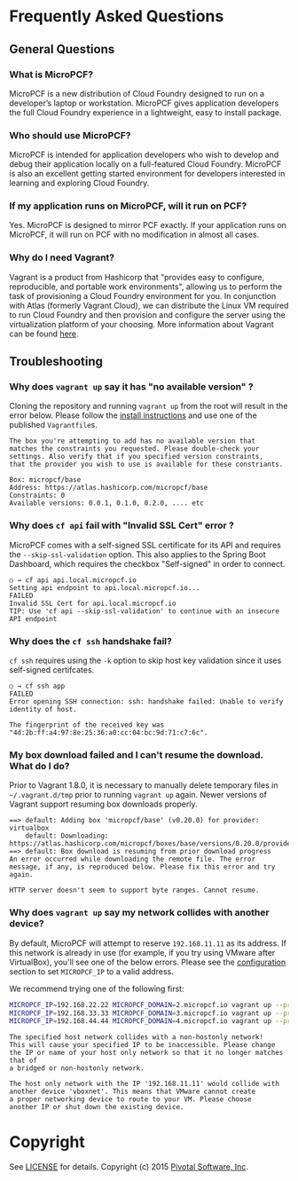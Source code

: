 # Frequently Asked Questions

## General Questions

### What is MicroPCF?

MicroPCF is a new distribution of Cloud Foundry designed to run on a developer’s laptop or workstation.  MicroPCF gives application developers the full Cloud Foundry experience in a lightweight, easy to install package.

### Who should use MicroPCF?

MicroPCF is intended for application developers who wish to develop and debug their application locally on a full-featured Cloud Foundry.  MicroPCF is also an excellent getting started environment for developers interested in learning and exploring Cloud Foundry.

### If my application runs on MicroPCF, will it run on PCF?

Yes.  MicroPCF is designed to mirror PCF exactly.  If your application runs on MicroPCF, it will run on PCF with no modification in almost all cases.

### Why do I need Vagrant?

Vagrant is a product from Hashicorp that "provides easy to configure, reproducible, and portable work environments", allowing us to perform the task of provisioning a Cloud Foundry environment for you.  In conjunction with Atlas (formerly Vagrant Cloud), we can distribute the Linux VM required to run Cloud Foundry and then provision and configure the server using the virtualization platform of your choosing.  More information about Vagrant can be found [here](https://docs.vagrantup.com/v2/why-vagrant/index.html).

## Troubleshooting

### Why does `vagrant up` say it has "no available version" ?

Cloning the repository and running `vagrant up` from the root will result in the error below.  Please follow the [install instructions](README.md#install) and use one of the published `Vagrantfile`s.

```
The box you're attempting to add has no available version that
matches the constraints you requested. Please double-check your
settings. Also verify that if you specified version constraints,
that the provider you wish to use is available for these constriants.

Box: micropcf/base
Address: https://atlas.hashicorp.com/micropcf/base
Constraints: 0
Available versions: 0.0.1, 0.1.0, 0.2.0, .... etc
```

### Why does `cf api` fail with "Invalid SSL Cert" error ?

MicroPCF comes with a self-signed SSL certificate for its API and requires the `--skip-ssl-validation` option.  This also applies to the Spring Boot Dashboard, which requires the checkbox "Self-signed" in order to connect.

```
○ → cf api api.local.micropcf.io
Setting api endpoint to api.local.micropcf.io...
FAILED
Invalid SSL Cert for api.local.micropcf.io
TIP: Use 'cf api --skip-ssl-validation' to continue with an insecure API endpoint
```

### Why does the `cf ssh` handshake fail?

`cf ssh` requires using the `-k` option to skip host key validation since it uses self-signed certifcates.

```
○ → cf ssh app
FAILED
Error opening SSH connection: ssh: handshake failed: Unable to verify identity of host.

The fingerprint of the received key was "4d:2b:ff:a4:97:8e:25:36:a0:cc:04:bc:9d:71:c7:6c".
```

### My box download failed and I can't resume the download.  What do I do?

Prior to Vagrant 1.8.0, it is necessary to manually delete temporary files in `~/.vagrant.d/tmp` prior to running `vagrant up` again.  Newer versions of Vagrant support resuming box downloads properly.

```
==> default: Adding box 'micropcf/base' (v0.20.0) for provider: virtualbox
    default: Downloading: https://atlas.hashicorp.com/micropcf/boxes/base/versions/0.20.0/providers/virtualbox.box
==> default: Box download is resuming from prior download progress
An error occurred while downloading the remote file. The error
message, if any, is reproduced below. Please fix this error and try
again.

HTTP server doesn't seem to support byte ranges. Cannot resume.
```

### Why does `vagrant up` say my network collides with another device?

By default, MicroPCF will attempt to reserve `192.168.11.11` as its address.  If this network is already in use (for example, if you try using VMware after VirtualBox), you'll see one of the below errors.  Please see the [configuration](README.md#configuration) section to set `MICROPCF_IP` to a valid address.

We recommend trying one of the following first:

```bash
MICROPCF_IP=192.168.22.22 MICROPCF_DOMAIN=2.micropcf.io vagrant up --provider=<provider>
MICROPCF_IP=192.168.33.33 MICROPCF_DOMAIN=3.micropcf.io vagrant up --provider=<provider>
MICROPCF_IP=192.168.44.44 MICROPCF_DOMAIN=4.micropcf.io vagrant up --provider=<provider>
```

```
The specified host network collides with a non-hostonly network!
This will cause your specified IP to be inaccessible. Please change
the IP or name of your host only network so that it no longer matches that of
a bridged or non-hostonly network.
```

```
The host only network with the IP '192.168.11.11' would collide with
another device 'vboxnet'. This means that VMware cannot create
a proper networking device to route to your VM. Please choose
another IP or shut down the existing device.
```

# Copyright

See [LICENSE](LICENSE) for details.
Copyright (c) 2015 [Pivotal Software, Inc](http://www.pivotal.io/).
